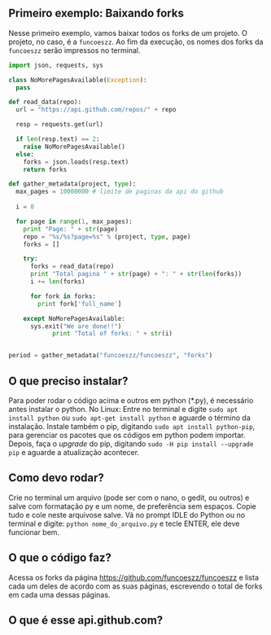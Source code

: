 ## Primeiro exemplo: Baixando forks

Nesse primeiro exemplo, vamos baixar todos os forks de um projeto. O projeto, no caso, é a ``funcoeszz``. Ao fim da execução, os nomes dos forks da ``funcoeszz`` serão impressos no terminal.

```python
import json, requests, sys

class NoMorePagesAvailable(Exception):
  pass

def read_data(repo):
  url = "https://api.github.com/repos/" + repo

  resp = requests.get(url)

  if len(resp.text) == 2:
    raise NoMorePagesAvailable()
  else:
    forks = json.loads(resp.text)
    return forks

def gather_metadata(project, type):
  max_pages = 10000000 # limite de paginas da api do github
	
  i = 0	

  for page in range(1, max_pages):
    print "Page: " + str(page)
    repo = "%s/%s?page=%s" % (project, type, page)
    forks = []

    try:
      forks = read_data(repo)
      print "Total pagina " + str(page) + ": " + str(len(forks))
      i += len(forks)

      for fork in forks:
        print fork['full_name']

    except NoMorePagesAvailable:
      sys.exit("We are done!!")
			print "Total of forks: " + str(i) 


period = gather_metadata("funcoeszz/funcoeszz", "forks")
```

## O que preciso instalar?
Para poder rodar o código acima e outros em python (\*.py), é necessário antes instalar o python.
No Linux: Entre no terminal e digite `sudo apt install python` ou `sudo apt-get install python` e aguarde o término da instalação. Instale também o pip, digitando `sudo apt install python-pip`, para gerenciar os pacotes que os códigos em python podem importar. Depois, faça o *upgrade* do pip, digitando `sudo -H pip install --upgrade pip` e aguarde a atualização acontecer.

## Como devo rodar?
Crie no terminal um arquivo (pode ser com o nano, o gedit, ou outros) e salve com formatação py e um nome, de preferência sem espaços. Copie tudo e cole neste arquivose salve. Vá no prompt IDLE do Python ou no terminal e digite: `python nome_do_arquivo.py` e tecle ENTER, ele deve funcionar bem.

## O que o código faz?
Acessa os forks da página <https://github.com/funcoeszz/funcoeszz> e lista cada um deles de acordo com as suas páginas, escrevendo o total de forks em cada uma dessas páginas.

## O que é esse api.github.com?
